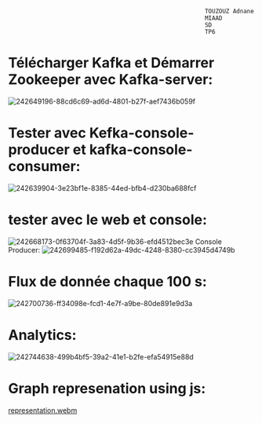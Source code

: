                                                             TOUZOUZ Adnane
                                                            MIAAD
                                                            SD
                                                            TP6
                                                            
                                                            
                                               
# Télécharger Kafka et Démarrer Zookeeper avec Kafka-server:
![242649196-88cd6c69-ad6d-4801-b27f-aef7436b059f](https://github.com/T-adnane/KAFKA_SpringCloudStream/assets/115072337/666330a9-38eb-47ca-8508-3108b290d672)
# Tester avec Kefka-console-producer et kafka-console-consumer:
![242639904-3e23bf1e-8385-44ed-bfb4-d230ba688fcf](https://github.com/T-adnane/KAFKA_SpringCloudStream/assets/115072337/7ac50283-6d2a-47ec-88a6-477a2ee41454)
# tester avec le web et console:
![242668173-0f63704f-3a83-4d5f-9b36-efd4512bec3e](https://github.com/T-adnane/KAFKA_SpringCloudStream/assets/115072337/6da0071c-aee7-40e9-bbe6-81dc0f6d6207)
Console Producer:
![242699485-f192d62a-49dc-4248-8380-cc3945d4749b](https://github.com/T-adnane/KAFKA_SpringCloudStream/assets/115072337/1dd85830-4114-41fd-849b-71a175e5e094)
# Flux de donnée chaque 100 s:
![242700736-ff34098e-fcd1-4e7f-a9be-80de891e9d3a](https://github.com/T-adnane/KAFKA_SpringCloudStream/assets/115072337/f0f7caff-90f9-46a6-bcf2-9bb339fcd0b8)
# Analytics:
![242744638-499b4bf5-39a2-41e1-b2fe-efa54915e88d](https://github.com/T-adnane/KAFKA_SpringCloudStream/assets/115072337/f189ae01-b92f-4ae3-864c-de15847cf5d2)
# Graph represenation using js:
[representation.webm](https://github.com/T-adnane/KAFKA_SpringCloudStream/assets/115072337/eb68afc4-abe7-4b79-8781-8c8187a34033)
